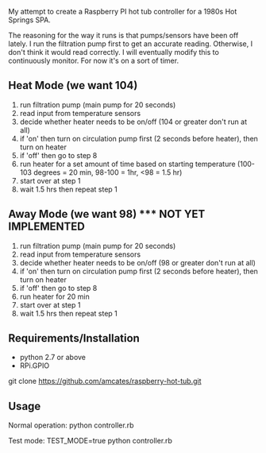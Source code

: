 My attempt to create a Raspberry PI hot tub controller for a 1980s Hot Springs SPA.

The reasoning for the way it runs is that pumps/sensors have been off lately.  I run the filtration pump first to get an accurate reading.  Otherwise, I don't think it would read correctly.  I will eventually modify this to continuously monitor.  For now it's on a sort of timer.

## Heat Mode (we want 104)

1. run filtration pump (main pump for 20 seconds)
2. read input from temperature sensors
3. decide whether heater needs to be on/off (104 or greater don't run at all)
4. if 'on' then turn on circulation pump first (2 seconds before heater), then turn on heater
5. if 'off' then go to step 8
6. run heater for a set amount of time based on starting temperature (100-103 degrees = 20 min, 98-100 = 1hr, <98 = 1.5 hr)
7. start over at step 1
8. wait 1.5 hrs then repeat step 1

## Away Mode (we want 98) *** NOT YET IMPLEMENTED

1. run filtration pump (main pump for 20 seconds)
2. read input from temperature sensors
3. decide whether heater needs to be on/off (98 or greater don't run at all)
4. if 'on' then turn on circulation pump first (2 seconds before heater), then turn on heater
5. if 'off' then go to step 8
6. run heater for 20 min
7. start over at step 1
8. wait 1.5 hrs then repeat step 1


## Requirements/Installation

* python 2.7 or above
* RPi.GPIO

git clone https://github.com/amcates/raspberry-hot-tub.git

## Usage

Normal operation:
python controller.rb

Test mode:
TEST_MODE=true python controller.rb
